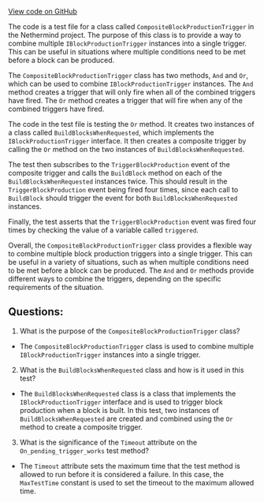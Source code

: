 [View code on GitHub](https://github.com/NethermindEth/nethermind/src/Nethermind/Nethermind.Blockchain.Test/Producers/CompositeBlockProductionTriggerTests.cs)

The code is a test file for a class called `CompositeBlockProductionTrigger` in the Nethermind project. The purpose of this class is to provide a way to combine multiple `IBlockProductionTrigger` instances into a single trigger. This can be useful in situations where multiple conditions need to be met before a block can be produced. 

The `CompositeBlockProductionTrigger` class has two methods, `And` and `Or`, which can be used to combine `IBlockProductionTrigger` instances. The `And` method creates a trigger that will only fire when all of the combined triggers have fired. The `Or` method creates a trigger that will fire when any of the combined triggers have fired. 

The code in the test file is testing the `Or` method. It creates two instances of a class called `BuildBlocksWhenRequested`, which implements the `IBlockProductionTrigger` interface. It then creates a composite trigger by calling the `Or` method on the two instances of `BuildBlocksWhenRequested`. 

The test then subscribes to the `TriggerBlockProduction` event of the composite trigger and calls the `BuildBlock` method on each of the `BuildBlocksWhenRequested` instances twice. This should result in the `TriggerBlockProduction` event being fired four times, since each call to `BuildBlock` should trigger the event for both `BuildBlocksWhenRequested` instances. 

Finally, the test asserts that the `TriggerBlockProduction` event was fired four times by checking the value of a variable called `triggered`. 

Overall, the `CompositeBlockProductionTrigger` class provides a flexible way to combine multiple block production triggers into a single trigger. This can be useful in a variety of situations, such as when multiple conditions need to be met before a block can be produced. The `And` and `Or` methods provide different ways to combine the triggers, depending on the specific requirements of the situation.
## Questions: 
 1. What is the purpose of the `CompositeBlockProductionTrigger` class?
- The `CompositeBlockProductionTrigger` class is used to combine multiple `IBlockProductionTrigger` instances into a single trigger.

2. What is the `BuildBlocksWhenRequested` class and how is it used in this test?
- The `BuildBlocksWhenRequested` class is a class that implements the `IBlockProductionTrigger` interface and is used to trigger block production when a block is built. In this test, two instances of `BuildBlocksWhenRequested` are created and combined using the `Or` method to create a composite trigger.

3. What is the significance of the `Timeout` attribute on the `On_pending_trigger_works` test method?
- The `Timeout` attribute sets the maximum time that the test method is allowed to run before it is considered a failure. In this case, the `MaxTestTime` constant is used to set the timeout to the maximum allowed time.